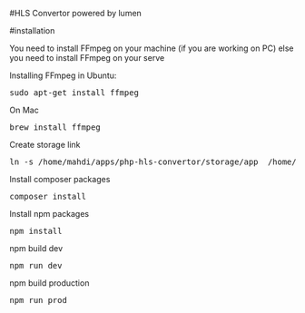 #HLS Convertor
powered by lumen

#installation

You need to install FFmpeg on your machine (if you are working on PC) else you need to install FFmpeg on your serve

Installing FFmpeg in Ubuntu:
<pre>sudo apt-get install ffmpeg</pre>

On Mac
<pre>brew install ffmpeg</pre>

Create storage link
<pre>ln -s /home/mahdi/apps/php-hls-convertor/storage/app  /home/mahdi/apps/php-hls-convertor/public/storage</pre>

Install composer packages
<pre>composer install</pre>

Install npm packages 
<pre>npm install</pre>

npm build dev
<pre>npm run dev</pre>

npm build production
<pre>npm run prod</pre>
